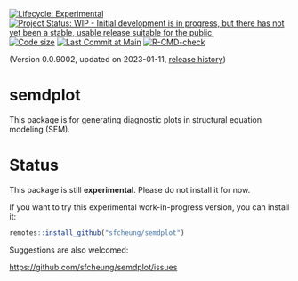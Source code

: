 <!-- badges: start -->
[![Lifecycle: Experimental](https://img.shields.io/badge/lifecycle-experimental-orange.svg)](https://lifecycle.r-lib.org/articles/stages.html#experimental)
[![Project Status: WIP - Initial development is in progress, but there has not yet been a stable, usable release suitable for the public.](https://www.repostatus.org/badges/latest/wip.svg)](https://www.repostatus.org/#wip)
[![Code size](https://img.shields.io/github/languages/code-size/sfcheung/semdplot.svg)](https://github.com/sfcheung/semdplot)
[![Last Commit at Main](https://img.shields.io/github/last-commit/sfcheung/semdplot.svg)](https://github.com/sfcheung/semdplot/commits/main)
[![R-CMD-check](https://github.com/sfcheung/semdplot/actions/workflows/R-CMD-check.yaml/badge.svg)](https://github.com/sfcheung/semdplot/actions/workflows/R-CMD-check.yaml)
<!-- badges: end -->

(Version 0.0.9002, updated on 2023-01-11, [release history](https://sfcheung.github.io/semdplot/news/index.html))

# semdplot

This package is for generating diagnostic plots in structural
equation modeling (SEM).

# Status

This package is still **experimental**. Please do not install it for now.

If you want to try this experimental work-in-progress version, you can install it:

```r
remotes::install_github("sfcheung/semdplot")
```

Suggestions are also welcomed:

https://github.com/sfcheung/semdplot/issues